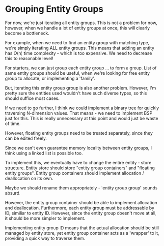 # Grouping Entity Groups
For now, we're just iterating all entity groups. This is not a problem for
now, however, when we handle a lot of entity groups at once, this will clearly
become a bottleneck.

For example, when we need to find an entity group with matching type, we're
simply iterating ALL entity groups. This means that adding an entity has O(n)
time complexity - which is too expensive. We need to decrease this to reasonable
level!

For starters, we can just group each entity group ... to form a group.
List of same entity groups should be useful, when we're looking for free
entity group to allocate, or implementing a 'family'.

But, iterating this entity group group is also another problem. However, I'm
pretty sure the entities used wouldn't have such diverse types, so this should
suffice most cases.

If we need to go further, I think we could implement a binary tree for quickly
traversing N-dimension values. That means - we need to implement BSP just for
this. This is really unnecessary at this point and would just be waste of time.

However, floating entity groups need to be treated separately, since they can
be edited freely.

Since we can't even guarantee memory locality between entity groups, I think
using a linked list is possible too.


To implement this, we eventually have to change the entire entity - store
structure. Entity store should store "entity group containers" and "floating
entity groups". Entity group containers should implement allocation /
deallocation on its own.

Maybe we should rename them appropriately - 'entity group group' sounds absurd.

However, the entity group container should be able to implement allocation and
deallocation. Furthermore, each entity group must be addressable by ID,
similiar to entity ID. However, since the entity group doesn't move at all,
it should be more simpler to implement.

Implementing entity group ID means that the actual allocation should be still
managed by entity store, yet entity group container acts as a 'wrapper' to it,
providing a quick way to traverse them.
